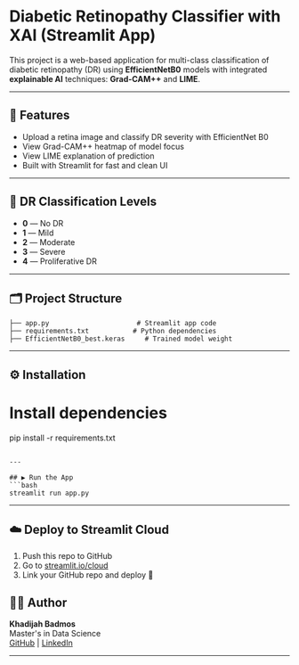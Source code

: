 # Diabetic Retinopathy Classifier with XAI (Streamlit App)

This project is a web-based application for multi-class classification of diabetic retinopathy (DR) using **EfficientNetB0** models with integrated **explainable AI** techniques: **Grad-CAM++** and **LIME**.

---

## 🚀 Features
- Upload a retina image and classify DR severity with EfficientNet B0
- View Grad-CAM++ heatmap of model focus
- View LIME explanation of prediction
- Built with Streamlit for fast and clean UI

---

## 🧠 DR Classification Levels
- **0** — No DR
- **1** — Mild
- **2** — Moderate
- **3** — Severe
- **4** — Proliferative DR

---

## 🗂️ Project Structure
```
├── app.py                      # Streamlit app code
├── requirements.txt           # Python dependencies
├── EfficientNetB0_best.keras     # Trained model weight
```

---

## ⚙️ Installation


# Install dependencies
pip install -r requirements.txt
```

---

## ▶️ Run the App
```bash
streamlit run app.py
```

---

## ☁️ Deploy to Streamlit Cloud
1. Push this repo to GitHub
2. Go to [streamlit.io/cloud](https://streamlit.io/cloud)
3. Link your GitHub repo and deploy 🎉


## 🧑‍💻 Author
**Khadijah Badmos**  
Master's in Data Science  
[GitHub](https://github.com/Khadee86) | [LinkedIn](www.linkedin.com/in/khadijah-badmos)

---

